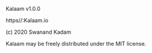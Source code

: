 Kalaam v1.0.0
 
 https//:Kalaam.io
 
 (c) 2020 Swanand Kadam
 
 Kalaam may be freely distributed under the MIT license.

